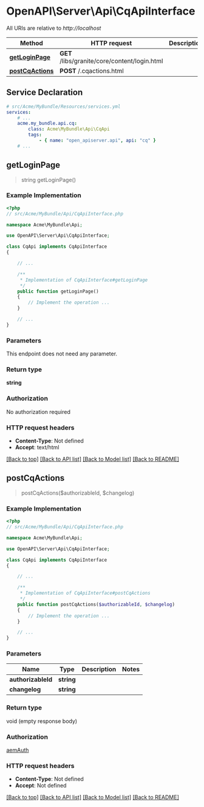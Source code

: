 # OpenAPI\Server\Api\CqApiInterface

All URIs are relative to *http://localhost*

Method | HTTP request | Description
------------- | ------------- | -------------
[**getLoginPage**](CqApiInterface.md#getLoginPage) | **GET** /libs/granite/core/content/login.html | 
[**postCqActions**](CqApiInterface.md#postCqActions) | **POST** /.cqactions.html | 


## Service Declaration
```yaml
# src/Acme/MyBundle/Resources/services.yml
services:
    # ...
    acme.my_bundle.api.cq:
        class: Acme\MyBundle\Api\CqApi
        tags:
            - { name: "open_apiserver.api", api: "cq" }
    # ...
```

## **getLoginPage**
> string getLoginPage()



### Example Implementation
```php
<?php
// src/Acme/MyBundle/Api/CqApiInterface.php

namespace Acme\MyBundle\Api;

use OpenAPI\Server\Api\CqApiInterface;

class CqApi implements CqApiInterface
{

    // ...

    /**
     * Implementation of CqApiInterface#getLoginPage
     */
    public function getLoginPage()
    {
        // Implement the operation ...
    }

    // ...
}
```

### Parameters
This endpoint does not need any parameter.

### Return type

**string**

### Authorization

No authorization required

### HTTP request headers

 - **Content-Type**: Not defined
 - **Accept**: text/html

[[Back to top]](#) [[Back to API list]](../../README.md#documentation-for-api-endpoints) [[Back to Model list]](../../README.md#documentation-for-models) [[Back to README]](../../README.md)

## **postCqActions**
> postCqActions($authorizableId, $changelog)



### Example Implementation
```php
<?php
// src/Acme/MyBundle/Api/CqApiInterface.php

namespace Acme\MyBundle\Api;

use OpenAPI\Server\Api\CqApiInterface;

class CqApi implements CqApiInterface
{

    // ...

    /**
     * Implementation of CqApiInterface#postCqActions
     */
    public function postCqActions($authorizableId, $changelog)
    {
        // Implement the operation ...
    }

    // ...
}
```

### Parameters

Name | Type | Description  | Notes
------------- | ------------- | ------------- | -------------
 **authorizableId** | **string**|  |
 **changelog** | **string**|  |

### Return type

void (empty response body)

### Authorization

[aemAuth](../../README.md#aemAuth)

### HTTP request headers

 - **Content-Type**: Not defined
 - **Accept**: Not defined

[[Back to top]](#) [[Back to API list]](../../README.md#documentation-for-api-endpoints) [[Back to Model list]](../../README.md#documentation-for-models) [[Back to README]](../../README.md)

